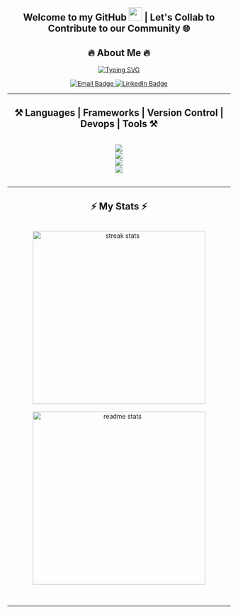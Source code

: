 
<div>
<img src="https://komarev.com/ghpvc/?username=your-github-username&style=flat-square&color=blue" alt=""/>
</div>

<div align="center">
<h2>
   Welcome to my GitHub  
  <img src="https://media.giphy.com/media/hvRJCLFzcasrR4ia7z/giphy.gif" width="30px"/>  | Let's Collab to Contribute to our Community 🌐 <br>
   
 </h2>

 
 <h2 align="center"> 🔥 About Me 🔥 </h2>


[![Typing SVG](https://readme-typing-svg.demolab.com?font=Salsa&size=27&duration=3000&pause=500&color=FFD700&random=false&width=435&lines=Hey!+%F0%9F%99%8B%F0%9F%8F%BD%E2%80%8D%E2%99%82%EF%B8%8F+I'm+Adithya+Vedhamani;Full+Stack+Developer+%F0%9F%91%A8%F0%9F%8F%BD%E2%80%8D%F0%9F%92%BB+;Open+Source+Contributor+%F0%9F%92%BB;Passionate+Hackathon+Enthusiast%F0%9F%91%BE;Freelancer+%F0%9F%92%B8+%7C+4%2B+Years+of+Experience)](https://git.io/typing-svg)

 <a href="mailto:adithyavedhamani@gmail.com">
<img src="https://img.shields.io/badge/Gmail-D14836?style=for-the-badge&logo=gmail&logoColor=white" alt="Email Badge" />
  </a>

  <a href="https://www.linkedin.com/in/adithya-vedhamani-3130a521b">
    <img src="https://img.shields.io/badge/LinkedIn-blue?style=for-the-badge&logo=linkedin&logoColor=white" alt="LinkedIn Badge" />
  </a>

</div>

<hr />



<h2 align="center">⚒️ Languages | Frameworks | Version Control | Devops | Tools ⚒️</h2>
<br/>
<div align="center">
    <img src="https://skillicons.dev/icons?i=python,c,java,dart" /><br>
    <img src="https://skillicons.dev/icons?i=html,css,javascript,react,nextjs,nodejs,typescript,express,flutter,flask,figma" /><br>
   <img src="https://skillicons.dev/icons?i=git,github,docker,postman,aws,googlecloud,ansible" /><br>
   <img src="https://skillicons.dev/icons?i=mysql,postgresql,mongodb,firebase,arduino,raspberrypi,opencv,tensorflow" /><br>
</div>

<br/>
<hr/>

<h2 align="center">⚡ My Stats ⚡</h2>
<br>
<div align=center>
  <img width=390 src="https://github-readme-streak-stats-salesp07.vercel.app/?user=adithya-vedhamani&count_private=true&theme=react&border_radius=10" alt="streak stats"/> 
  </div>
<br>
<div align=center>
<img width=390 src="https://github-readme-stats-salesp07.vercel.app/api?username=adithya-vedhamani&count_private=true&show_icons=true&theme=react&rank_icon=github&border_radius=10" alt="readme stats" />
</div>
<br/><br/>

<hr/>



